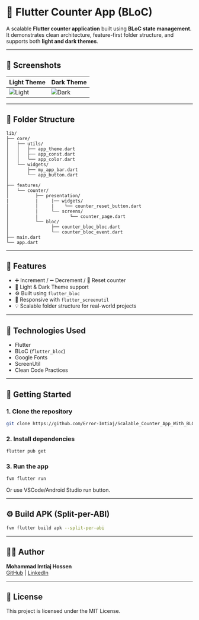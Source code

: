 # 🔢 Flutter Counter App (BLoC)

A scalable **Flutter counter application** built using **BLoC state management**. It demonstrates clean architecture, feature-first folder structure, and supports both **light and dark themes**.

---

## 📱 Screenshots


| Light Theme                        | Dark Theme                         |
| --------------------------------- | ---------------------------------- |
| ![Light](screenshots/light.png)   | ![Dark](screenshots/dark.png)     |




---

## 🧱 Folder Structure

```
lib/
├── core/
│   ├── utils/
│   │   ├── app_theme.dart
│   │   ├── app_const.dart
│   │   └── app_color.dart
│   └── widgets/
│       ├── my_app_bar.dart
│       └── app_button.dart
│
├── features/
│   └── counter/              
│          ├── presentation/
|          |     |── widgets/
│          │     |    └── counter_reset_button.dart
│          |     └── screens/
│          |            └── counter_page.dart
│          └── bloc/
│                ├── counter_bloc_bloc.dart
│                └── counter_bloc_event.dart
├── main.dart
└── app.dart
```

---

## 🧠 Features

- ➕ Increment / ➖ Decrement / 🔄 Reset counter
- 🎨 Light & Dark Theme support
- ⚙️ Built using `flutter_bloc`
- 📏 Responsive with `flutter_screenutil`
- 💡 Scalable folder structure for real-world projects

---

## 🧰 Technologies Used

- Flutter
- BLoC (`flutter_bloc`)
- Google Fonts
- ScreenUtil
- Clean Code Practices

---

## 🚀 Getting Started

### 1. Clone the repository

```bash
git clone https://github.com/Error-Imtiaj/Scalable_Counter_App_With_BLOC.git
```

### 2. Install dependencies

```bash
flutter pub get
```

### 3. Run the app

```bash
fvm flutter run
```

Or use VSCode/Android Studio run button.

---

## ⚙️ Build APK (Split-per-ABI)

```bash
fvm flutter build apk --split-per-abi
```

---


## 🧑‍💻 Author

**Mohammad Imtiaj Hossen**\
[GitHub](https://github.com/Error-Imtiaj) | [LinkedIn](https://www.linkedin.com/in/mohammad-imtiaj-hossen-240803286/)

---

## 📄 License

This project is licensed under the MIT License.

